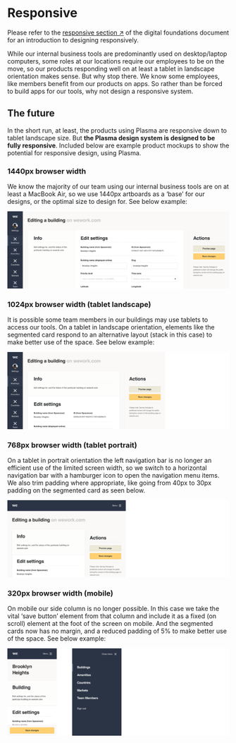 # Responsive

Please refer to the [responsive section ↗](https://digital-foundations.netlify.com/responsive-design/) of the digital foundations document for an introduction to designing responsively.

While our internal business tools are predominantly used on desktop/laptop computers, some roles at our locations require our employees to be on the move, so our products responding well on at least a tablet in landscape orientation makes sense. But why stop there. We know some employees, like members benefit from our products on apps. So rather than be forced to build apps for our tools, why not design a responsive system.

## The future

In the short run, at least, the products using Plasma are responsive down to tablet landscape size. But **the Plasma design system is designed to be fully responsive**. Included below are example product mockups to show the potential for responsive design, using Plasma.

### 1440px browser width

We know the majority of our team using our internal business tools are on at least a MacBook Air, so we use 1440px artboards as a ‘base’ for our designs, or the optimal size to design for. See below example:

<span class="image-spec">![Responsive design](./responsive-1.png)</span>

### 1024px browser width (tablet landscape)

It is possible some team members in our buildings may use tablets to access our tools. On a tablet in landscape orientation, elements like the segmented card respond to an alternative layout (stack in this case) to make better use of the space. See below example:

<span class="image-spec">![Responsive design](./responsive-2.png)</span>

### 768px browser width (tablet portrait)

On a tablet in portrait orientation the left navigation bar is no longer an efficient use of the limited screen width, so we switch to a horizontal navigation bar with a hamburger icon to open the navigation menu items. We also trim padding where appropriate, like going from 40px to 30px padding on the segmented card as seen below.

<span class="image-spec">![Responsive design](./responsive-3.png)</span>

### 320px browser width (mobile)

On mobile our side column is no longer possible. In this case we take the vital ‘save button’ element from that column and include it as a fixed (on scroll) element at the foot of the screen on mobile. And the segmented cards now has no margin, and a reduced padding of 5% to make better use of the space. See below example:

<span class="image-spec">![Responsive design](./responsive-4.png)</span>
